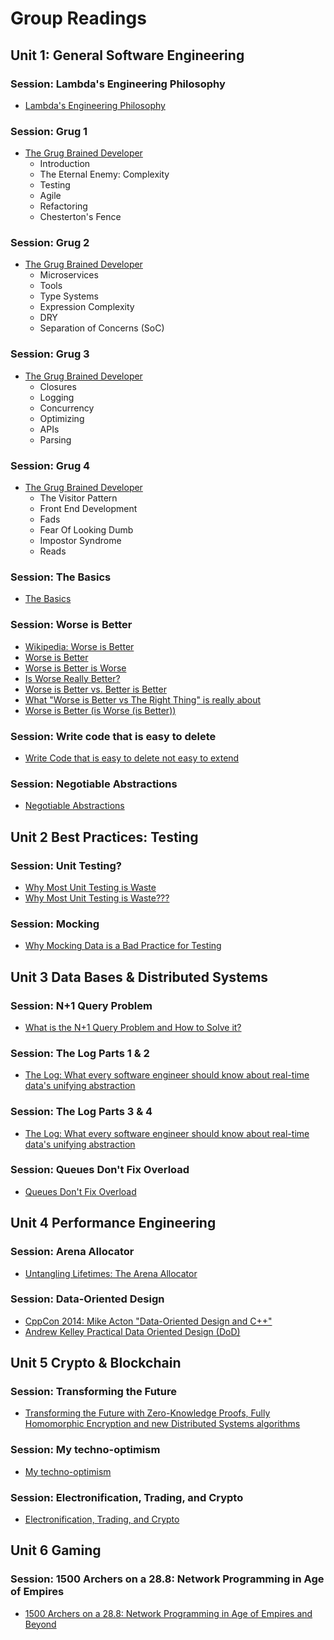# Group Readings

## Unit 1: General Software Engineering

### Session: Lambda's Engineering Philosophy
  - [Lambda's Engineering Philosophy](https://blog.lambdaclass.com/lambdas-engineering-philosophy/)

### Session: Grug 1
- [The Grug Brained Developer](https://grugbrain.dev)
  - Introduction
  - The Eternal Enemy: Complexity
  - Testing
  - Agile
  - Refactoring
  - Chesterton's Fence

### Session: Grug 2
- [The Grug Brained Developer](https://grugbrain.dev)
  - Microservices
  - Tools
  - Type Systems
  - Expression Complexity
  - DRY
  - Separation of Concerns (SoC)

### Session: Grug 3
- [The Grug Brained Developer](https://grugbrain.dev)
  - Closures
  - Logging
  - Concurrency
  - Optimizing
  - APIs
  - Parsing

### Session: Grug 4
- [The Grug Brained Developer](https://grugbrain.dev)
  - The Visitor Pattern
  - Front End Development
  - Fads
  - Fear Of Looking Dumb
  - Impostor Syndrome
  - Reads

### Session: The Basics
- [The Basics](https://matklad.github.io/2024/03/22/basic-things.html)

### Session: Worse is Better
- [Wikipedia: Worse is Better](https://en.wikipedia.org/wiki/Worse_is_better)
- [Worse is Better](https://www.dreamsongs.com/WorseIsBetter.html)
- [Worse is Better is Worse](https://www.dreamsongs.com/Files/worse-is-worse.pdf)
- [Is Worse Really Better?](https://www.dreamsongs.com/Files/IsWorseReallyBetter.pdf)
- [Worse is Better vs. Better is Better](https://andrumyers.wordpress.com/2014/09/20/worse-is-better-vs-better-is-better/)
- [What "Worse is Better vs The Right Thing" is really about](https://yosefk.com/blog/what-worse-is-better-vs-the-right-thing-is-really-about.html)
- [Worse is Better (is Worse (is Better))](https://olano.dev/blog/worse-is-better-is-worse-is-better)

### Session: Write code that is easy to delete
- [Write Code that is easy to delete not easy to extend](https://programmingisterrible.com/post/139222674273/write-code-that-is-easy-to-delete-not-easy-to)

### Session: Negotiable Abstractions
- [Negotiable Abstractions](https://ferd.ca/negotiable-abstractions.html)

## Unit 2 Best Practices: Testing

### Session: Unit Testing?
- [Why Most Unit Testing is Waste](https://bulldozer00.blog/wp-content/uploads/2015/03/why-most-unit-testing-is-waste.pdf)
- [Why Most Unit Testing is Waste???](https://codingcraftsman.wordpress.com/2021/07/10/why-most-unit-testing-is-waste/)

### Session: Mocking
- [Why Mocking Data is a Bad Practice for Testing](https://medium.com/@queenskisivuli/why-mocking-data-is-a-bad-practice-for-testing-a20d2d7104aa)

## Unit 3 Data Bases & Distributed Systems

### Session: N+1 Query Problem
- [What is the N+1 Query Problem and How to Solve it?](https://planetscale.com/blog/what-is-n-1-query-problem-and-how-to-solve-it)

### Session: The Log Parts 1 & 2
- [The Log: What every software engineer should know about real-time data's unifying abstraction](https://engineering.linkedin.com/distributed-systems/log-what-every-software-engineer-should-know-about-real-time-datas-unifying)

### Session: The Log Parts 3 & 4
- [The Log: What every software engineer should know about real-time data's unifying abstraction](https://engineering.linkedin.com/distributed-systems/log-what-every-software-engineer-should-know-about-real-time-datas-unifying)

### Session: Queues Don't Fix Overload
- [Queues Don't Fix Overload](https://ferd.ca/queues-don-t-fix-overload.html)

## Unit 4 Performance Engineering

### Session: Arena Allocator
- [Untangling Lifetimes: The Arena Allocator](https://www.rfleury.com/p/untangling-lifetimes-the-arena-allocator)

### Session: Data-Oriented Design
- [CppCon 2014: Mike Acton "Data-Oriented Design and C++"](https://www.youtube.com/watch?v=rX0ItVEVjHc)
- [Andrew Kelley Practical Data Oriented Design (DoD)](https://www.youtube.com/watch?v=IroPQ150F6c)

## Unit 5 Crypto & Blockchain

### Session: Transforming the Future
- [Transforming the Future with Zero-Knowledge Proofs, Fully Homomorphic Encryption and new Distributed Systems algorithms](https://blog.lambdaclass.com/transforming-the-future-with-zero-knowledge-proofs-fully-homomorphic-encryption-and-new-distributed-systems-algorithms/)

### Session: My techno-optimism
- [My techno-optimism](https://vitalik.eth.limo/general/2023/11/27/techno_optimism.html)

### Session: Electronification, Trading, and Crypto
- [Electronification, Trading, and Crypto](https://blog.uniswap.org/electronification-trading-and-crypto)

## Unit 6 Gaming

### Session: 1500 Archers on a 28.8: Network Programming in Age of Empires
- [1500 Archers on a 28.8: Network Programming in Age of Empires and Beyond](https://zoo.cs.yale.edu/classes/cs538/readings/papers/terrano_1500arch.pdf)
